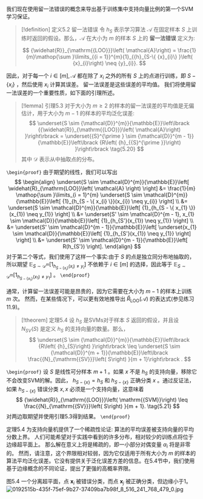 我们现在使用留一法错误的概念来导出基于训练集中支持向量比例的第一个SVM学习保证。

> [!definition] 定义5.2 留一法错误
> 令 ${h}_{S}$ 表示学习算法 $\mathcal{A}$ 在固定样本 $S$ 上训练时返回的假设。那么，$\mathcal{A}$ 在大小为 $m$ 的样本 $S$ 上的 **留一法错误** 定义为:
> 
> $$
> {\widehat{R}}_{\mathrm{{LOO}}}\left( \mathcal{A}\right) = \frac{1}{m}\mathop{\sum }\limits_{{i = 1}}^{m}{1}_{{h}_{S-\{ {x}_{i}\} }\left( {x}_{i}\right) \neq {y}_{i}}.
> $$


因此，对于每一个 $i \in \left\lbrack m\right\rbrack ,\mathcal{A}$ 都在除了 ${x}_{i}$ 之外的所有 $S$ 上的点进行训练，即 $S - \left\{ {x}_{i}\right\}$ ，然后使用 ${x}_{i}$ 计算其误差。
留一法误差是这些误差的平均值。
我们将使用留一法误差的一个重要性质，如下面的引理所述。

> [!lemma] 引理5.3 
> 对于大小为 $m \geq 2$ 的样本的留一法误差的平均值是无偏估计，用于大小为 $m - 1$ 的样本的平均泛化误差:
> $$
> \underset{S \sim {\mathcal{D}}^{m}}{\mathbb{E}}\left\lbrack {{\widehat{R}}_{\mathrm{{LOO}}}\left( \mathcal{A}\right) }\right\rbrack = \underset{{S}^{\prime } \sim {\mathcal{D}}^{m - 1}}{\mathbb{E}}\left\lbrack {R\left( {h}_{{S}^{\prime }}\right) }\right\rbrack \tag{5.20}
> $$
> 其中 $\mathcal{D}$ 表示从中抽取点的分布。

`\begin{proof}`
由于期望的线性，我们可以写出
$$
\begin{align}
\underset{S \sim \mathcal{D}^{m}}{\mathbb{E}}\left[ \widehat{R}_{\mathrm{LOO}}\left( \mathcal{A} \right) \right] 
&= \frac{1}{m} \mathop{\sum }\limits_{i = 1}^{m} \underset{S \sim \mathcal{D}^{m}}{\mathbb{E}}\left[ {1}_{h_{S - \{ x_{i} \}}(x_{i}) \neq y_{i}} \right] \\
&= \underset{S \sim \mathcal{D}^{m}}{\mathbb{E}}\left[ {1}_{h_{S - \{ x_{1} \}}(x_{1}) \neq y_{1}} \right] \\
&= \underset{S' \sim \mathcal{D}^{m - 1}, x_{1} \sim \mathcal{D}}{\mathbb{E}}\left[ {1}_{h_{S'}(x_{1}) \neq y_{1}} \right] \\
&= \underset{S' \sim \mathcal{D}^{m - 1}}{\mathbb{E}}\left[ \underset{x_{1} \sim \mathcal{D}}{\mathbb{E}}\left[ {1}_{h_{S'}(x_{1}) \neq y_{1}} \right] \right] \\
&= \underset{S' \sim \mathcal{D}^{m - 1}}{\mathbb{E}}\left[ R(h_{S'}) \right].
\end{align}
$$
对于第二个等式，我们使用了这样一个事实:由于 $S$ 的点是独立同分布地抽取的，所以期望 ${\mathbb{E}}_{S \sim {\mathcal{D}}^{m}}\left\lbrack {1}_{{h}_{S-\{ {x}_{i}\} }\left( {x}_{i}\right) \neq {y}_{i}}\right\rbrack$ 不依赖于 $i \in \left\lbrack m\right\rbrack$ 的选择，因此等于 ${\mathbb{E}}_{S \sim {\mathcal{D}}^{m}}\left\lbrack {1}_{{h}_{S-\{ {x}_{1}\} }\left( {x}_{1}\right) \neq {y}_{1}}\right\rbrack$ 。
`\end{proof}`

通常，计算留一法误差可能是昂贵的，因为它需要在大小为 $m - 1$ 的样本上训练 $m$ 次。
然而，在某些情况下，可以更有效地推导出 ${\widehat{R}}_{\mathrm{{LOO}}}\left( \mathcal{A}\right)$ 的表达式(参见练习11.9)。

> [!theorem] 定理5.4 
> 设 ${h}_{S}$ 是SVMs对于样本 $S$ 返回的假设，并且设 ${N}_{SV}\left( S\right)$ 是定义 ${h}_{S}$ 的支持向量的数量。那么，
> $$
> \underset{S \sim {\mathcal{D}}^{m}}{\mathbb{E}}\left\lbrack {R\left( {h}_{S}\right) }\right\rbrack \leq \underset{S \sim {\mathcal{D}}^{m + 1}}{\mathbb{E}}\left\lbrack \frac{{N}_{\mathrm{{SV}}}\left( S\right) }{m + 1}\right\rbrack .
> $$

`\begin{proof}`
设 $S$ 是线性可分样本 $m + 1$ 。如果 $x$ 不是 ${h}_{S}$ 的支持向量，移除它不会改变SVM的解。因此， ${h}_{S-\{ x\} } = {h}_{S}$ 和 ${h}_{S-\{ x\} }$ 正确分类 $x$ 。通过反证法，如果 ${h}_{S-\{ x\} }$ 错误分类 $x, x$ 必须是一个支持向量，这意味着
$$
{\widehat{R}}_{\mathrm{{LOO}}}\left( \mathrm{{SVM}}\right) \leq \frac{{N}_{\mathrm{{SV}}}\left( S\right) }{m + 1}. \tag{5.21}
$$
对两边取期望并使用引理5.3得到结果。
`\end{proof}`

定理5.4 为支持向量机提供了一个稀疏性论证:
算法的平均误差被支持向量的平均分数上界。
人们可能希望对于实践中看到的许多分布，相对较少的训练点将位于边缘超平面上。
那么解在意义上将是稀疏的，即一小部分对偶变量 ${\alpha }_{i}$ 将是非零的。
然而，请注意，这个界限相对较弱，因为它仅适用于所有大小为 $m$ 的样本的算法平均泛化误差。它没有提供关于泛化误差方差的信息。在5.4节中，我们使用基于边缘概念的不同论证，提出了更强的高概率界限。

图5.4
一个分离超平面，点 ${\mathbf{x}}_{i}$ 被错误分类，而点 ${\mathbf{x}}_{j}$ 被正确分类，但边缘小于1。
![0192515b-435f-75ef-9b27-37409ba7b98f_8_516_241_768_479_0.jpg](images/0192515b-435f-75ef-9b27-37409ba7b98f_8_516_241_768_479_0.jpg)
